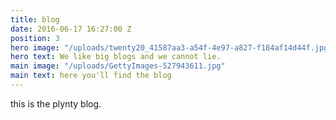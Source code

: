 ```yaml
---
title: blog
date: 2016-06-17 16:27:00 Z
position: 3
hero image: "/uploads/twenty20_41587aa3-a54f-4e97-a827-f184af14d44f.jpg"
hero text: We like big blogs and we cannot lie.
main image: "/uploads/GettyImages-527943611.jpg"
main text: here you'll find the blog
---
```


this is the plynty blog.
